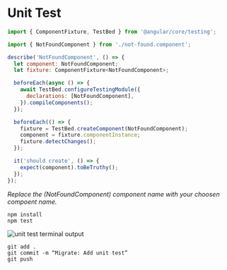 # Unit Test

```JavaScript
import { ComponentFixture, TestBed } from '@angular/core/testing';

import { NotFoundComponent } from './not-found.component';

describe('NotFoundComponent', () => {
  let component: NotFoundComponent;
  let fixture: ComponentFixture<NotFoundComponent>;

  beforeEach(async () => {
    await TestBed.configureTestingModule({
      declarations: [NotFoundComponent],
    }).compileComponents();
  });

  beforeEach(() => {
    fixture = TestBed.createComponent(NotFoundComponent);
    component = fixture.componentInstance;
    fixture.detectChanges();
  });

  it('should create', () => {
    expect(component).toBeTruthy();
  });
});
```

_Replace the (NotFoundComponent) component name with your choosen compoent name._

```console
npm install
npm test
```

![unit test terminal output]("imgs/unit_test_terminal_output.png")

```console
git add .
git commit -m “Migrate: Add unit test”
git push
```
